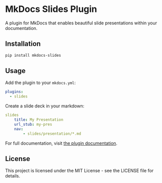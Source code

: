 # MkDocs Slides Plugin

A plugin for MkDocs that enables beautiful slide presentations within your documentation.

## Installation

```bash
pip install mkdocs-slides
```

## Usage

Add the plugin to your `mkdocs.yml`:

```yaml
plugins:
  - slides
```

Create a slide deck in your markdown:

```yaml
slides
    title: My Presentation
    url_stub: my-pres
    nav:
        - slides/presentation/*.md
```

For full documentation, visit [the plugin documentation](https://ianderrington.github.io/mkdocs_slides/).

## License

This project is licensed under the MIT License - see the LICENSE file for details. 
